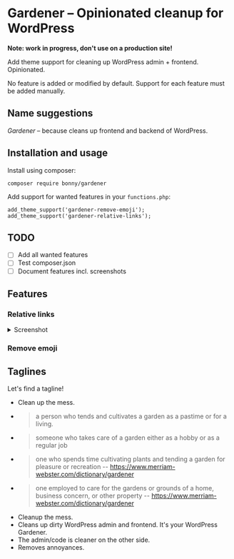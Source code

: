 # Gardener – Opinionated cleanup for WordPress

**Note: work in progress, don't use on a production site!**

Add theme support for cleaning up WordPress admin + frontend.
Opinionated.

No feature is added or modified by default. Support for each feature must be added manually.

## Name suggestions

_Gardener_ – because cleans up frontend and backend of WordPress.

## Installation and usage

Install using composer:

    composer require bonny/gardener

Add support for wanted features in your `functions.php`:

    add_theme_support('gardener-remove-emoji');
    add_theme_support('gardener-relative-links');

## TODO

- [ ] Add all wanted features
- [ ] Test composer.json
- [ ] Document features incl. screenshots

## Features

### Relative links

<details>
  <summary>Screenshot</summary>
  "Coming soon."
</details>

### Remove emoji

## Taglines

Let's find a tagline!

- Clean up the mess.
- > a person who tends and cultivates a garden as a pastime or for a living.
- > someone who takes care of a garden either as a hobby or as a regular job
- > one who spends time cultivating plants and tending a garden for pleasure or recreation
  > -- https://www.merriam-webster.com/dictionary/gardener
- > one employed to care for the gardens or grounds of a home, business concern, or other property
  > -- https://www.merriam-webster.com/dictionary/gardener
- Cleanup the mess.
- Cleans up dirty WordPress admin and frontend. It's your WordPress Gardener.
- The admin/code is cleaner on the other side.
- Removes annoyances.
